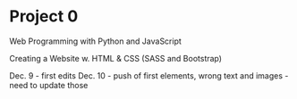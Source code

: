 # Project 0

Web Programming with Python and JavaScript



Creating a Website w. HTML & CSS (SASS and Bootstrap)

Dec. 9 - first edits
Dec. 10 - push of first elements, wrong text and images - need to update those

